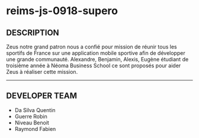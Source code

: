 # reims-js-0918-supero

## DESCRIPTION

Zeus notre grand patron nous a confié pour mission de réunir tous les sportifs de France sur
une application mobile sportive afin de développer une grande communauté.
Alexandre, Benjamin, Alexis, Eugène étudiant de troisième année à Néoma Business School
ce sont proposés pour aider Zeus à réaliser cette mission.

---

## DEVELOPER TEAM

- Da Silva Quentin
- Guerre Robin
- Niveau Benoit
- Raymond Fabien
